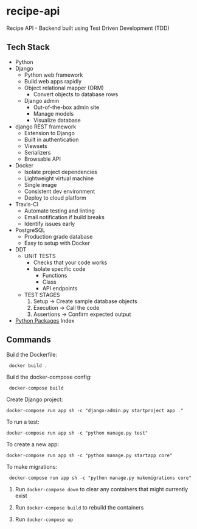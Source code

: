 # recipe-api

Recipe API - Backend built using Test Driven Development (TDD)

## Tech Stack

- Python
- Django
  - Python web framework
  - Build web apps rapidly
  - Object relational mapper (ORM)
    - Convert objects to database rows
  - Django admin
    - Out-of-the-box admin site
    - Manage models
    - Visualize database
- django REST framework
  - Extension to Django
  - Built in authentication
  - Viewsets
  - Serializers
  - Browsable API
- Docker
  - Isolate project dependencies
  - Lightweight virtual machine
  - Single image
  - Consistent dev environment
  - Deploy to cloud platform
- Travis-CI
  - Automate testing and linting
  - Email notification if build breaks
  - Identify issues early
- PostgreSQL
  - Production grade database
  - Easy to setup with Docker
- DDT
  - UNIT TESTS
    - Checks that your code works
    - Isolate specific code
      - Functions
      - Class
      - API endpoints
  - TEST STAGES
    1. Setup -> Create sample database objects
    2. Execution -> Call the code
    3. Assertions -> Confirm expected output
- [Python Packages](https://pypi.org/) Index

## Commands

Build the Dockerfile:

```
 docker build .

```

Build the docker-compose config:

```
 docker-compose build

```

Create Django project:

```
docker-compose run app sh -c "django-admin.py startproject app ."

```

To run a test:

```
docker-compose run app sh -c "python manage.py test"
```

To create a new app:

```
docker-compose run app sh -c "python manage.py startapp core"
```

To make migrations:

```
 docker-compose run app sh -c "python manage.py makemigrations core"
```

1. Run `docker-compose down` to clear any containers that might currently exist

2. Run `docker-compose build` to rebuild the containers

3. Run `docker-compose up`
